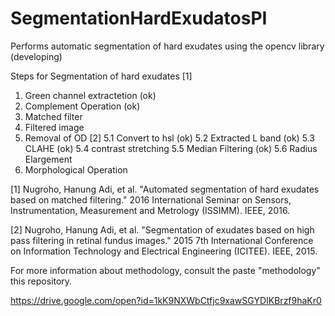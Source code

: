 # SegmentationHardExudatosPI
Performs automatic segmentation of hard exudates using the opencv library (developing)

Steps for Segmentation of hard exudates [1]

1. Green channel extractetion (ok)
2. Complement Operation (ok)
3. Matched filter
4. Filtered image
5. Removal of OD [2]
5.1 Convert to hsl (ok)
5.2 Extracted L band (ok)
5.3 CLAHE (ok)
5.4 contrast stretching
5.5 Median Filtering (ok)
5.6 Radius Elargement
6. Morphological Operation 

[1] Nugroho, Hanung Adi, et al. "Automated segmentation of hard exudates based on matched filtering." 2016 International Seminar on Sensors, Instrumentation, Measurement and Metrology (ISSIMM). IEEE, 2016.

[2] Nugroho, Hanung Adi, et al. "Segmentation of exudates based on high pass filtering in retinal fundus images." 2015 7th International Conference on Information Technology and Electrical Engineering (ICITEE). IEEE, 2015.

For more information about methodology, consult the paste "methodology" this repository.

https://drive.google.com/open?id=1kK9NXWbCtfjc9xawSGYDIKBrzf9haKr0


